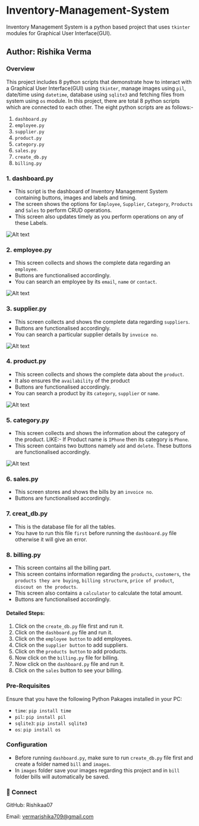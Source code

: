 # Inventory-Management-System
Inventory Management System is a python based project that uses `tkinter` modules for Graphical User Interface(GUI). 

## Author: Rishika Verma  

### Overview  
This project includes 8 python scripts that demonstrate how to interact with a Graphical User Interface(GUI) using `tkinter`, manage images using `pil`, date/time using `datetime`, database using `sqlite3` and fetching files from system using `os` module. In this project, there are total 8 python scripts which are connected to each other. The eight python scripts are as follows:-
1. `dashboard.py`
2. `employee.py`
3. `supplier.py`
4. `product.py`
5. `category.py`
6. `sales.py`
7. `create_db.py`
8. `billing.py`


### 1. dashboard.py
- This script is the dashboard of Inventory Management System containing buttons, images and labels and timing.
- The screen shows the options for `Employee`, `Supplier`, `Category`, `Products` and `Sales` to perform CRUD operations.
- This screen also updates timely as you perform operations on any of these Labels.

![Alt text](https://github.com/Rishikaa07/Inventory-Management-System-By-Using-Python-tkinter-/blob/b6511955fff68a77b53001657c10359e9257abe6/image-1.png)



### 2. employee.py
- This screen collects and shows the complete data regarding an `employee`.
- Buttons are functionalised accordingly.
- You can search an employee by its `email`, `name` or `contact`.

![Alt text](https://github.com/Rishikaa07/Inventory-Management-System-By-Using-Python-tkinter-/blob/b6511955fff68a77b53001657c10359e9257abe6/image-2.png)

### 3. supplier.py
- This screen collects and shows the complete data regarding `suppliers`.
- Buttons are functionalised accordingly.
- You can search a particular supplier details by `invoice no`.

![Alt text](https://github.com/Rishikaa07/Inventory-Management-System-By-Using-Python-tkinter-/blob/b6511955fff68a77b53001657c10359e9257abe6/image-3.png)

### 4. product.py
- This screen collects and shows the complete data about the `product`.
- It also ensures the `availability` of the product
- Buttons are functionalised accordingly.
- You can search a product by its `category`, `supplier` or `name`.

![Alt text](https://github.com/Rishikaa07/Inventory-Management-System-By-Using-Python-tkinter-/blob/b6511955fff68a77b53001657c10359e9257abe6/image-4.png)

### 5. category.py
- This screen collects and shows the information about the category of the product. LIKE:- If Product name is `IPhone` then its category is `Phone`.
- This screen contains two buttons namely `add` and `delete`. These buttons are functionalised accordingly.

![Alt text](https://github.com/Rishikaa07/Inventory-Management-System-By-Using-Python-tkinter-/blob/b6511955fff68a77b53001657c10359e9257abe6/image-5.png)

### 6. sales.py
- This screen stores and shows the bills by an `invoice no`.
- Buttons are functionalised accordingly.

### 7. creat_db.py
- This is the database file for all the tables.
- You have to run this file `first` before running the `dashboard.py` file otherwise it will give an error.

### 8. billing.py
- This screen contains all the billing part.
- This screen contains information regarding the `products`, `customers`, `the products they are buying`, `billing structure`, `price of product`, `discout on the products`.
- This screen also contains a `calculator` to calculate the total amount.
- Buttons are functionalised accordingly.



#### Detailed Steps:
1. Click on the `create_db.py` file first and run it.
2. Click on the `dashboard.py` file and run it.
3. Click on the `employee button` to add employees.
4. Click on the `supplier button` to add suppliers.
5. Click on the `products button` to add products.
6. Now click on the `billing.py` file for billing.
7. Now click on the `dashboard.py` file and run it.
8. Click on the `sales` button to see your billing.

### Pre-Requisites
Ensure that you have the following Python Pakages installed in your PC:
- `time`: `pip install time`
- `pil`: `pip install pil`
- `sqlite3`: `pip install sqlite3`
- `os`: `pip install os`
  

### Configuration
- Before running `dashboard.py`, make sure to run `create_db.py` file first and create a folder named `bill` and `images`.
- In `images` folder save your images regarding this project and in `bill` folder bills will automatically be saved.

### 🔗 Connect

GitHub: Rishikaa07

Email: vermarishika709@gmail.com
